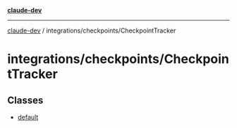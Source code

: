[**claude-dev**](../../../README.md)

***

[claude-dev](../../../README.md) / integrations/checkpoints/CheckpointTracker

# integrations/checkpoints/CheckpointTracker

## Classes

- [default](classes/default.md)
